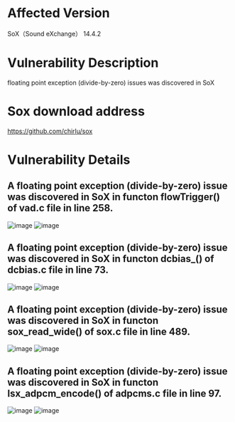 # Affected Version
SoX（Sound eXchange） 14.4.2

# Vulnerability Description
floating point exception (divide-by-zero) issues was discovered in SoX 

# Sox download address
https://github.com/chirlu/sox


# Vulnerability Details

## A floating point exception (divide-by-zero) issue was discovered in SoX in functon flowTrigger() of vad.c file in line 258.
![image](https://github.com/dongyuma/sox-defects/assets/87286944/a254286e-f2a6-465e-b710-54a3a423b774)
![image](https://github.com/dongyuma/sox-defects/assets/87286944/388ece04-5b43-4e57-aa29-55de744a36a2)

## A floating point exception (divide-by-zero) issue was discovered in SoX in functon dcbias_() of dcbias.c file in line 73.
![image](https://github.com/dongyuma/sox-defects/assets/87286944/9e725a07-3878-4127-82a1-80dc1015aade)
![image](https://github.com/dongyuma/sox-defects/assets/87286944/affca2c8-e947-42e1-9159-2919ccb4ee07)

## A floating point exception (divide-by-zero) issue was discovered in SoX in functon sox_read_wide() of sox.c file in line 489.
![image](https://github.com/dongyuma/sox-defects/assets/87286944/9a0e7aeb-811d-45ec-8cae-43e90202f57e)
![image](https://github.com/dongyuma/sox-defects/assets/87286944/f933a697-effc-4277-b682-31b191d76b14)


## A floating point exception (divide-by-zero) issue was discovered in SoX in functon lsx_adpcm_encode() of adpcms.c file in line 97.
![image](https://github.com/dongyuma/sox-defects/assets/87286944/d32f3d3b-725a-49d5-9433-a616879fb0b0)
![image](https://github.com/dongyuma/sox-defects/assets/87286944/fc5f3111-92bb-4106-bc3b-141ca6eb0e72)







